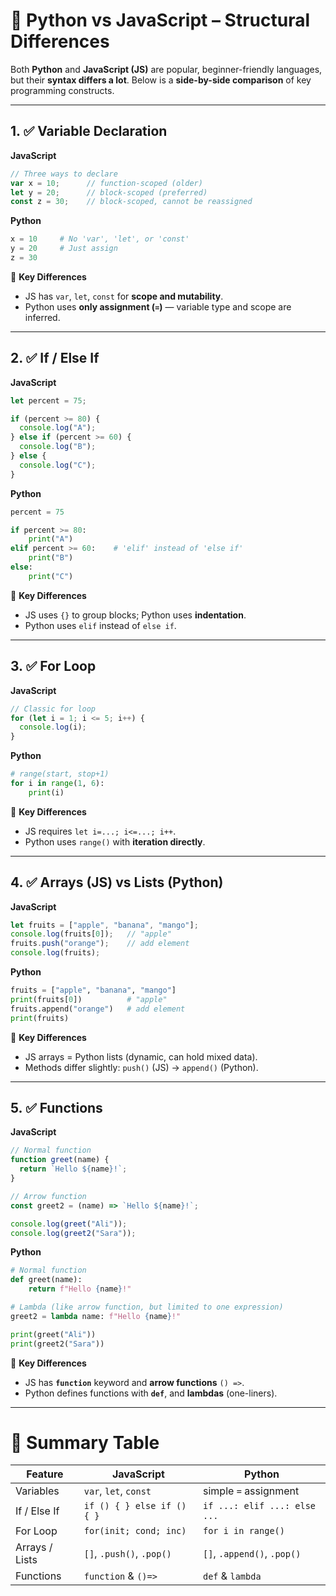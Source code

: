 # 🔄 Python vs JavaScript – Structural Differences

Both **Python** and **JavaScript (JS)** are popular, beginner-friendly languages, but their **syntax differs a lot**.
Below is a **side-by-side comparison** of key programming constructs.

---

## 1. ✅ Variable Declaration

**JavaScript**

```javascript
// Three ways to declare
var x = 10;      // function-scoped (older)
let y = 20;      // block-scoped (preferred)
const z = 30;    // block-scoped, cannot be reassigned
```

**Python**

```python
x = 10     # No 'var', 'let', or 'const'
y = 20     # Just assign
z = 30
```

🔑 **Key Differences**

* JS has `var`, `let`, `const` for **scope and mutability**.
* Python uses **only assignment (`=`)** — variable type and scope are inferred.

---

## 2. ✅ If / Else If

**JavaScript**

```javascript
let percent = 75;

if (percent >= 80) {
  console.log("A");
} else if (percent >= 60) {
  console.log("B");
} else {
  console.log("C");
}
```

**Python**

```python
percent = 75

if percent >= 80:
    print("A")
elif percent >= 60:    # 'elif' instead of 'else if'
    print("B")
else:
    print("C")
```

🔑 **Key Differences**

* JS uses `{}` to group blocks; Python uses **indentation**.
* Python uses `elif` instead of `else if`.

---

## 3. ✅ For Loop

**JavaScript**

```javascript
// Classic for loop
for (let i = 1; i <= 5; i++) {
  console.log(i);
}
```

**Python**

```python
# range(start, stop+1)
for i in range(1, 6):
    print(i)
```

🔑 **Key Differences**

* JS requires `let i=...; i<=...; i++`.
* Python uses `range()` with **iteration directly**.

---

## 4. ✅ Arrays (JS) vs Lists (Python)

**JavaScript**

```javascript
let fruits = ["apple", "banana", "mango"];
console.log(fruits[0]);   // "apple"
fruits.push("orange");    // add element
console.log(fruits);
```

**Python**

```python
fruits = ["apple", "banana", "mango"]
print(fruits[0])          # "apple"
fruits.append("orange")   # add element
print(fruits)
```

🔑 **Key Differences**

* JS arrays = Python lists (dynamic, can hold mixed data).
* Methods differ slightly: `push()` (JS) → `append()` (Python).

---

## 5. ✅ Functions

**JavaScript**

```javascript
// Normal function
function greet(name) {
  return `Hello ${name}!`;
}

// Arrow function
const greet2 = (name) => `Hello ${name}!`;

console.log(greet("Ali"));
console.log(greet2("Sara"));
```

**Python**

```python
# Normal function
def greet(name):
    return f"Hello {name}!"

# Lambda (like arrow function, but limited to one expression)
greet2 = lambda name: f"Hello {name}!"

print(greet("Ali"))
print(greet2("Sara"))
```

🔑 **Key Differences**

* JS has **`function`** keyword and **arrow functions** `() =>`.
* Python defines functions with **`def`**, and **lambdas** (one-liners).

---

# 🎯 Summary Table

| Feature        | JavaScript                 | Python                       |
| -------------- | -------------------------- | ---------------------------- |
| Variables      | `var`, `let`, `const`      | simple `=` assignment        |
| If / Else If   | `if () { } else if () { }` | `if ...: elif ...: else ...` |
| For Loop       | `for(init; cond; inc)`     | `for i in range()`           |
| Arrays / Lists | `[]`, `.push()`, `.pop()`  | `[]`, `.append()`, `.pop()`  |
| Functions      | `function` & `()=>`        | `def` & `lambda`             |

